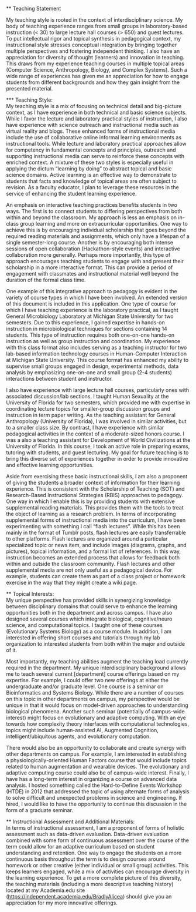 ** Teaching Statement

My teaching style is rooted in the context of interdisciplinary science. My body of teaching experience ranges from small groups in laboratory-based instruction (< 30) to large lecture hall courses (> 650) and guest lectures. To put intellectual rigor and topical synthesis in pedagogical context, my instructional style stresses conceptual integration by bringing together multiple perspectives and fostering independent thinking. I also have an appreciation for diversity of thought (learners) and innovation in teaching. This draws from my experience teaching courses in multiple topical areas (Computer Science, Anthropology, Biology, and Complex Systems). Such a wide range of experiences has given me an appreciation for how to engage students from different backgrounds and how they gain insight from the presented material. 

*** Teaching Style:<br>
My teaching style is a mix of focusing on technical detail and big-picture context, as I have experience in both technical and basic science subjects. While I favor the lecture and laboratory practical styles of instruction, I also have experience with science outreach and instructional media such as virtual reality and blogs. These enhanced forms of instructional media include the use of collaborative online informal learning environments as instructional tools. While lecture and laboratory practical approaches allow for competency in fundamental concepts and principles, outreach and supporting instructional media can serve to reinforce these concepts with enriched context. A mixture of these two styles is especially useful in applying the dictum “learning by doing” to abstract topical and basic science domains. Active learning is an effective way to demonstrate to students that facts and knowledge of topical areas are often subject to revision.  As a faculty educator, I plan to leverage these resources in the service of enhancing the student learning experience. 

An emphasis on interactive teaching practices benefits students in two ways. The first is to connect students to differing perspectives from both within and beyond the classroom. My approach is less an emphasis on in-class group learning and more on extracurricular opportunities. One way to achieve this is by encouraging individual scholarship that goes beyond the required reading materials and assignments, which only have a lifespan of a single semester-long course. Another is by encouraging both intense sessions of open collaboration (Hackathon-style events) and interactive collaboration more generally. Perhaps more importantly, this type of approach encourages teaching students to engage with and present their scholarship in a more interactive format. This can provide a period of engagement with classmates and instructional material well beyond the duration of the formal class time. 

One example of this integrative approach to pedagogy is evident in the variety of course types in which I have been involved. An extended version of this document is included in this application. One type of course for which I have teaching experience is the laboratory practical, as I taught General Microbiology Laboratory at Michigan State University for two semesters. Due to this experience, I gained expertise in hands-on instruction in microbiological techniques for sections containing 14 students. This type of instruction requires both one-on-one hands-on instruction as well as group instruction and coordination. My experience with this class format also includes serving as a teaching instructor for two lab-based information technology courses in Human-Computer Interaction at Michigan State University. This course format has enhanced my ability to supervise small groups engaged in design, experimental methods, data analysis by emphasizing one-on-one and small group (2-4 students) interactions between student and instructor.

I also have experience with large lecture hall courses, particularly ones with associated discussion/lab sections. I taught Human Sexuality at the University of Florida for two semesters, which provided me with expertise in coordinating lecture topics for smaller-group discussion groups and instruction in term paper writing. As the teaching assistant for General Anthropology (University of Florida), I was involved in similar activities, but to a smaller class size. By contrast, I have experience with similar pedagogical activities in the context of a moderate-sized honors course. I was a also a teaching assistant for Development of World Civilizations at the University of Florida. In this course, I took an active role in preparing exams, tutoring with students, and guest lecturing. My goal for future teaching is to bring this diverse set of experiences together in order to provide innovative and effective learning opportunities.

Aside from exercising these basic instructional skills, I am also a proponent of giving the students a broader context of information for their learning experience. This is consistent with the Scholarship of Teaching (SOT) and Research-Based Instructional Strategies (RBIS) approaches to pedagogy. One way in which I enable this is by providing students with extensive supplemental reading materials. This provides them with the tools to treat the object of learning as a research problem. In terms of incorporating supplemental forms of instructional media into the curriculum, I have been experimenting with something I call “flash lectures”. While this has been mainly in the format of Tumblr posts, flash lectures are easily transferrable to other platforms. Flash lectures are organized around a particular specialized topic or news item, and include images (diagrams, graphs, and pictures), topical information, and a formal list of references. In this way, instruction becomes an extended process that allows for feedback both within and outside the classroom community. Flash lectures and other supplemental media are not only useful as a pedagogical device. For example, students can create them as part of a class project or homework exercise in the way that they might create a wiki page. 

** Topical Interests:<br>
My unique perspective has provided skills in synergizing knowledge between disciplinary domains that could serve to enhance the learning opportunities both in the department and across campus. I have also designed several courses which integrate biological, cognitive/neuro science, and computational topics. I taught one of these courses (Evolutionary Systems Biology) as a course module. In addition, I am interested in offering short courses and tutorials through my lab organization to interested students from both within the major and outside of it. 

Most importantly, my teaching abilities augment the teaching load currently required in the department. My unique interdisciplinary background allows me to teach several current [department] course offerings based on my expertise. For example, I could offer two new offerings at either the undergraduate and/or graduate level. One course is a seminar on Bioinformatics and Systems Biology. While there are a number of courses on this topic in other departments on campus, my perspective would be unique in that it would focus on model-driven approaches to understanding biological phenomena. Another such seminar (potentially of campus-wide interest) might focus on evolutionary and adaptive computing. With an eye towards how complexity theory interfaces with computational technologies, topics might include human-assisted AI, Augmented Cognition, intelligent/ubiquitous agents, and evolutionary computation.

There would also be an opportunity to collaborate and create synergy with other departments on campus. For example, I am interested in establishing a physiologically-oriented Human Factors course that would include topics related to human augmentation and wearable devices. The evolutionary and adaptive computing course could also be of campus-wide interest. Finally, I have has a long-term interest in organizing a course on advanced data analysis. I hosted something called the Hard-to-Define Events Workshop (HTDE) in 2012 that addressed the topic of using alternate forms of analysis to solve difficult and unexpected problems in science and engineering. If hired, I would like to have the opportunity to continue this discussion in the form of a graduate seminar.

** Instructional Assessment and Additional Materials:<br>
In terms of instructional assessment, I am a proponent of forms of holistic assessment such as data-driven evaluation. Data-driven evaluation combined with some form of continuous assessment over the course of the term could allow for an adaptive curriculum based on student understanding and retention. One way to engage the students on a more continuous basis throughout the term is to design courses around homework or other creative (either individual or small group) activities. This keeps learners engaged, while a mix of activities can encourage diversity in the learning experience. To get a more complete picture of this diversity, the teaching materials (including a more descriptive teaching history) located at my Academia.edu site (https://independent.academia.edu/BradlyAlicea) should give you an appreciation for my more innovative offerings. 

